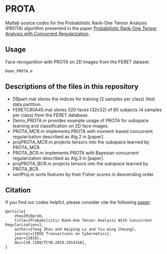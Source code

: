 # PROTA
Matlab source codes for the Probabilistic Rank-One Tensor Analysis (PROTA) algorithm presented in the paper [Probabilistic Rank-One Tensor Analysis with Concurrent Regularization](https://ieeexplore.ieee.org/document/8718518).

## Usage
Face recoganition with PROTA on 2D images from the FERET dataset: 
```
Demo_PROTA.m
```

## Descriptions of the files in this repository  
 - DBpart.mat stores the indices for training (2 samples per class) /test data partition.
 - FERETC80A45.mat stores 320 faces (32x32) of 80 subjects (4 samples per class) from the FERET database.
 - Demo_PROTA.m provides example usage of PROTA for subspace learning and classification on 2D face images.
 - PROTA_MCR.m implements PROTA with moment-based concurrent regularization described as Alg.2 in [paper].
 - projPROTA_MCR.m projects tensors into the subspace learned by PROTA_MCR.
 - PROTA_BCR.m implements PROTA with Bayesian concurrent regularization described as Alg.3 in [paper].
 - projPROTA_BCR.m projects tensors into the subspace learned by PROTA_BCR.
 - sortProj.m sorts features by their Fisher scores in descending order.

## Citation
If you find our codes helpful, please consider cite the following [paper](https://ieeexplore.ieee.org/document/8718518):
```
@article{
    zhou2019prob,
    title={Probabilistic Rank-One Tensor Analysis With Concurrent Regularizations},
    author={Yang Zhou and Haiping Lu and Yiu-ming Cheung},
    journal={IEEE Transactions on Cybernetics},
    year={2019},
    doi={10.1109/TCYB.2019.2914316},
}
```
